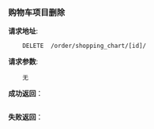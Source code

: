 ###  购物车项目删除

**请求地址**:
```
    DELETE  /order/shopping_chart/[id]/
```

**请求参数**:
```
    无
```

**成功返回**：
```

```

**失败返回**：
```

```